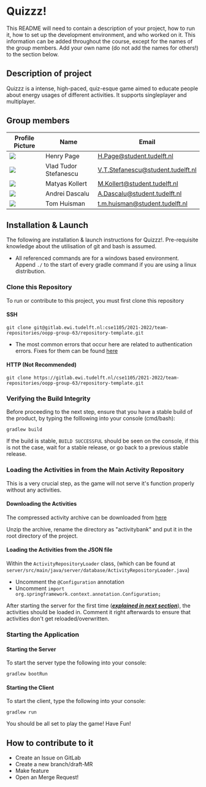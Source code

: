 # Quizzz!

This README will need to contain a description of your project, how to run it, how to set up the development environment, and who worked on it.
This information can be added throughout the course, except for the names of the group members.
Add your own name (do not add the names for others!) to the section below.

## Description of project
Quizzz is a intense, high-paced, quiz-esque game aimed to educate people about energy usages of different activities. 
It supports singleplayer and multiplayer.

## Group members

| Profile Picture                                                                                         | Name                  | Email                             |
|---------------------------------------------------------------------------------------------------------|-----------------------|-----------------------------------|
| ![](https://secure.gravatar.com/avatar/9568e7770ae1e2274f2f07854c8c16c3?s=50&d=identicon)               | Henry Page            | H.Page@student.tudelft.nl         |
| ![](https://eu.ui-avatars.com/api/?name=OOPP&length=4&size=50&color=DDD&background=777&font-size=0.325) | Vlad Tudor Stefanescu | V.T.Stefanescu@student.tudelft.nl |
| ![](https://secure.gravatar.com/avatar/d7a06f5c69ccf4f9f1f782f91c982cc6?s=50&d=identicon)               | Matyas Kollert        | M.Kollert@student.tudelft.nl      |
| ![](https://eu.ui-avatars.com/api/?name=OOPP&length=4&size=50&color=DDD&background=777&font-size=0.325) | Andrei Dascalu        | A.Dascalu@student.tudelft.nl      |
| ![](https://eu.ui-avatars.com/api/?name=OOPP&length=4&size=50&color=DDD&background=777&font-size=0.325) | Tom Huisman           | t.m.huisman@student.tudelft.nl    |

## Installation & Launch
The following are installation & launch instructions for Quizzz!. Pre-requisite knowledge about the utilisation
of git and bash is assumed. 
- All referenced commands are for a windows based environment. Append `./` to the start of every gradle command if you are using a linux distribution.

### Clone this Repository
To run or contribute to this project, you must first clone this repository
#### SSH
```
git clone git@gitlab.ewi.tudelft.nl:cse1105/2021-2022/team-repositories/oopp-group-63/repository-template.git
```
- The most common errors that occur here are related to authentication errors. Fixes for them can be found [here](https://docs.gitlab.com/ee/user/ssh.html)

#### HTTP (Not Recommended)
```
git clone https://gitlab.ewi.tudelft.nl/cse1105/2021-2022/team-repositories/oopp-group-63/repository-template.git
```

 
### Verifying the Build Integrity
Before proceeding to the next step, ensure that you have a stable build of the product, 
by typing the folllowing into your console (cmd/bash):
```
gradlew build
```
If the build is stable, `BUILD SUCCESSFUL` should be seen on the console, if this is not the case,
wait for a stable release, or go back to a previous stable release.
### Loading the Activities in from the Main Activity Repository

This is a very crucial step, as the game will not serve it's function
properly without any activities.

#### Downloading the Activities
The compressed activity archive can be downloaded from  [here](https://gitlab.ewi.tudelft.nl/cse1105/2021-2022/activity-bank/-/jobs/2444739/artifacts/raw/20220311-oopp-activity-bank.zip)

Unzip the archive, rename the directory as "activitybank" and put it in the root directory of the project.

#### Loading the Activities from the JSON file
Within the `ActivityRepositoryLoader` class, (which can be found at `server/src/main/java/server/database/ActivityRepositoryLoader.java`)
- Uncomment the `@Configuration` annotation 
- Uncomment `import org.springframework.context.annotation.Configuration;`

After starting the server for the first time (**_[explained in next section](#starting-the-application)_**), the activities should be loaded in. 
Comment it right afterwards to ensure that activities don't get reloaded/overwritten.

### Starting the Application
#### Starting the Server

To start the server type the following into your console:
```
gradlew bootRun
```
#### Starting the Client
To start the client, type the following into your console:
```
gradlew run
```


You should be all set to play the game! Have Fun!



## How to contribute to it
- Create an Issue on GitLab 
- Create a new branch/draft-MR
- Make feature
- Open an Merge Request!


